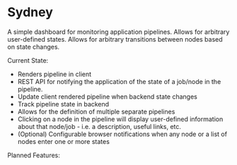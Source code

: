 # Sydney

A simple dashboard for monitoring application pipelines. Allows for arbitrary user-defined states. Allows for arbitrary transitions between nodes based on state changes.

Current State:
- Renders pipeline in client
- REST API for notifying the application of the state of a job/node in the pipeline.
- Update client rendered pipeline when backend state changes
- Track pipeline state in backend
- Allows for the definition of multiple separate pipelines
- Clicking on a node in the pipeline will display user-defined information about that node/job - i.e. a description, useful links, etc.
- (Optional) Configurable browser notifications when any node or a list of nodes enter one or more states 

Planned Features:
